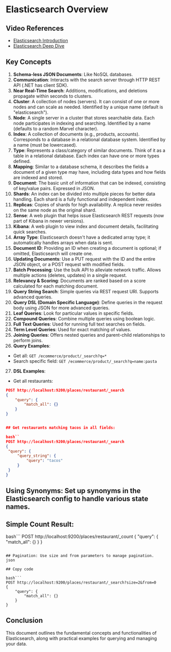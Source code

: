 # Elasticsearch Overview

## Video References
- [Elasticsearch Introduction](https://www.youtube.com/watch?v=ksTTlXNLick&t=319s)
- [Elasticsearch Deep Dive](https://www.youtube.com/watch?v=60UsHHsKyN4)

## Key Concepts

1. **Schema-less JSON Documents**: Like NoSQL databases.
2. **Communication**: Interacts with the search server through HTTP REST API (.NET has client SDK).
3. **Near Real-Time Search**: Additions, modifications, and deletions propagate within seconds to clusters.
4. **Cluster**: A collection of nodes (servers). It can consist of one or more nodes and can scale as needed. Identified by a unique name (default is "elasticsearch").
5. **Node**: A single server in a cluster that stores searchable data. Each node participates in indexing and searching. Identified by a name (defaults to a random Marvel character).
6. **Index**: A collection of documents (e.g., products, accounts). Corresponds to a database in a relational database system. Identified by a name (must be lowercased).
7. **Type**: Represents a class/category of similar documents. Think of it as a table in a relational database. Each index can have one or more types defined.
8. **Mapping**: Similar to a database schema, it describes the fields a document of a given type may have, including data types and how fields are indexed and stored.
9. **Document**: The basic unit of information that can be indexed, consisting of key/value pairs. Expressed in JSON.
10. **Shards**: An index can be divided into multiple pieces for better data handling. Each shard is a fully functional and independent index.
11. **Replicas**: Copies of shards for high availability. A replica never resides on the same node as the original shard.
12. **Sense**: A web plugin that helps issue Elasticsearch REST requests (now part of Kibana in newer versions).
13. **Kibana**: A web plugin to view index and document details, facilitating quick searches.
14. **Array Type**: Elasticsearch doesn't have a dedicated array type; it automatically handles arrays when data is sent.
15. **Document ID**: Providing an ID when creating a document is optional; if omitted, Elasticsearch will create one.
16. **Updating Documents**: Use a PUT request with the ID and the entire JSON object, or a POST request with modified fields.
17. **Batch Processing**: Use the bulk API to alleviate network traffic. Allows multiple actions (deletes, updates) in a single request.
18. **Relevancy & Scoring**: Documents are ranked based on a score calculated for each matching document.
19. **Query String Search**: Simple queries via REST request URI. Supports advanced queries.
20. **Query DSL (Domain Specific Language)**: Define queries in the request body using JSON for more advanced queries.
21. **Leaf Queries**: Look for particular values in specific fields.
22. **Compound Queries**: Combine multiple queries using boolean logic.
23. **Full Text Queries**: Used for running full text searches on fields.
24. **Term Level Queries**: Used for exact matching of values.
25. **Joining Queries**: Offers nested queries and parent-child relationships to perform joins.
26. **Query Examples**:
   - Get all: `GET /ecommerce/product/_search?q=*`
   - Search specific field: `GET /ecommerce/product/_search?q=name:pasta`
27. **DSL Examples**:
   - Get all restaurants: 
   ```json
   POST http://localhost:9200/places/restaurant/_search
   {
       "query": {
           "match_all": {}
       }
   }


## Get restaurants matching tacos in all fields:

bash``
POST http://localhost:9200/places/restaurant/_search
{
    "query": {
        "query_string": {
            "query": "tacos"
        }
    }
}
```

## Using Synonyms: Set up synonyms in the Elasticsearch config to handle various state names.
## Simple Count Result:

bash```
POST http://localhost:9200/places/restaurant/_count
{
    "query": {
        "match_all": {}
    }
}
```

## Pagination: Use size and from parameters to manage pagination.
json

## Copy code

bash```
POST http://localhost:9200/places/restaurant/_search?size=2&from=0
{
    "query": {
        "match_all": {}
    }
}
```

## Conclusion
This document outlines the fundamental concepts and functionalities of Elasticsearch, along with practical examples for querying and managing your data.
